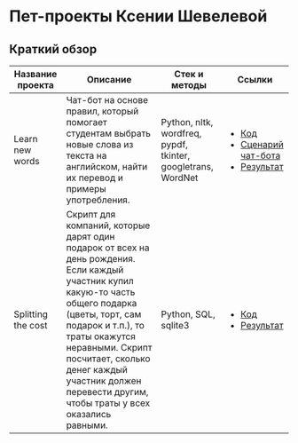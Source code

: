 # Пет-проекты Ксении Шевелевой

## Краткий обзор

| Название проекта  | Описание | Стек и методы | Ссылки |
| ------------- | ------------- | ------------- | ------------- |
| Learn new words | Чат-бот на основе правил, который помогает студентам выбрать новые слова из текста на английском, найти их перевод и примеры употребления. | Python, nltk, wordfreq, pypdf, tkinter, googletrans, WordNet | <ul><li>[Код](learn_new_words/learn_new_words.py)</li> <li>[Сценарий чат-бота](learn_new_words/chatbot_scenario_learn_new_words.png)</li> <li>[Результат](learn_new_words/result_learn_new_words.jpg) </li></ul>|
| Splitting the cost  | Скрипт для компаний, которые дарят один подарок от всех на день рождения. Если каждый участник купил какую-то часть общего подарка (цветы, торт, сам подарок и т.п.), то траты окажутся неравными. Скрипт посчитает, сколько денег каждый участник должен перевести другим, чтобы траты у всех оказались равными.  | Python, SQL, sqlite3 | <ul><li>[Код](splitting_the_cost/splitting_the_cost.py)</li> <li>[Результат](splitting_the_cost/result_splitting_the_cost.txt)</li></ul> |
